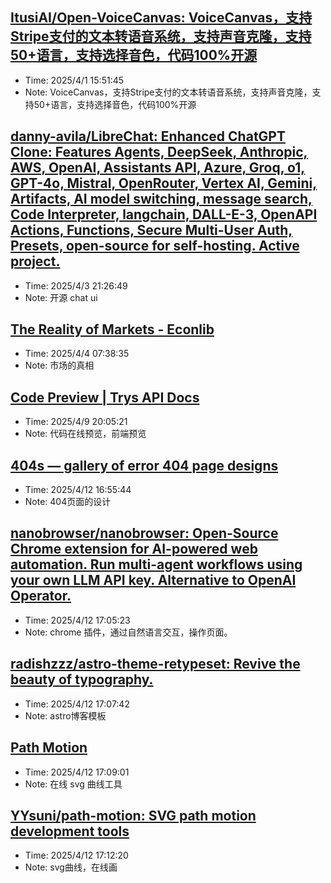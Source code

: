 
## [ItusiAI/Open-VoiceCanvas: VoiceCanvas，支持Stripe支付的文本转语音系统，支持声音克隆，支持50+语言，支持选择音色，代码100%开源](https://github.com/ItusiAI/Open-VoiceCanvas)
- Time: 2025/4/1 15:51:45
- Note: VoiceCanvas，支持Stripe支付的文本转语音系统，支持声音克隆，支持50+语言，支持选择音色，代码100%开源

## [danny-avila/LibreChat: Enhanced ChatGPT Clone: Features Agents, DeepSeek, Anthropic, AWS, OpenAI, Assistants API, Azure, Groq, o1, GPT-4o, Mistral, OpenRouter, Vertex AI, Gemini, Artifacts, AI model switching, message search, Code Interpreter, langchain, DALL-E-3, OpenAPI Actions, Functions, Secure Multi-User Auth, Presets, open-source for self-hosting. Active project.](https://github.com/danny-avila/LibreChat)
- Time: 2025/4/3 21:26:49
- Note: 开源 chat ui

## [The Reality of Markets - Econlib](https://www.econlib.org/library/Columns/y2005/Robertsmarkets.html)
- Time: 2025/4/4 07:38:35
- Note: 市场的真相

## [Code Preview | Trys API Docs](https://docs.trys.ai/code-preview/)
- Time: 2025/4/9 20:05:21
- Note: 代码在线预览，前端预览

## [404s — gallery of error 404 page designs](https://www.404s.design/)
- Time: 2025/4/12 16:55:44
- Note: 404页面的设计

## [nanobrowser/nanobrowser: Open-Source Chrome extension for AI-powered web automation. Run multi-agent workflows using your own LLM API key. Alternative to OpenAI Operator.](https://github.com/nanobrowser/nanobrowser)
- Time: 2025/4/12 17:05:23
- Note: chrome 插件，通过自然语言交互，操作页面。

## [radishzzz/astro-theme-retypeset: Revive the beauty of typography.](https://github.com/radishzzz/astro-theme-retypeset)
- Time: 2025/4/12 17:07:42
- Note: astro博客模板

## [Path Motion](https://path-motion.yysuni.com/canvas)
- Time: 2025/4/12 17:09:01
- Note: 在线 svg 曲线工具

## [YYsuni/path-motion: SVG path motion development tools](https://github.com/YYsuni/path-motion)
- Time: 2025/4/12 17:12:20
- Note: svg曲线，在线画
